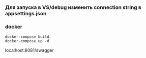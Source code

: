 ### Для запуска в VS/debug изменить connection string в appsettings.json

### docker
```
docker-compose build
docker-compose up -d
```

localhost:8081/swagger
